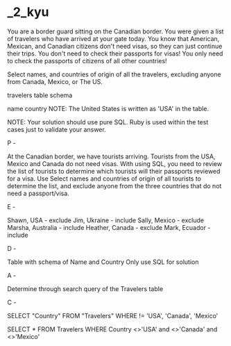 # \_2_kyu

You are a border guard sitting on the Canadian border. You were given a list of travelers who have arrived at your gate today. You know that American, Mexican, and Canadian citizens don't need visas, so they can just continue their trips. You don't need to check their passports for visas! You only need to check the passports of citizens of all other countries!

Select names, and countries of origin of all the travelers, excluding anyone from Canada, Mexico, or The US.

travelers table schema

name
country
NOTE: The United States is written as 'USA' in the table.

NOTE: Your solution should use pure SQL. Ruby is used within the test cases just to validate your answer.

P -

At the Canadian border, we have tourists arriving. Tourists from the USA, Mexico and Canada do not need visas. With using SQL, you need to review the list of tourists to determine which tourists will their passports reviewed for a visa. Use Select names and countries of origin of all tourists to determine the list, and exclude anyone from the three countries that do not need a passport/visa.

E -

Shawn, USA - exclude
Jim, Ukraine - include
Sally, Mexico - exclude
Marsha, Australia - include
Heather, Canada - exclude
Mark, Ecuador - include

D -

Table with schema of Name and Country
Only use SQL for solution

A -

Determine through search query of the Travelers table

C -

SELECT "Country"
FROM "Travelers"
WHERE != 'USA', 'Canada', 'Mexico'

SELECT \*
FROM Travelers
WHERE Country <>'USA' and <>'Canada' and <>'Mexico'
